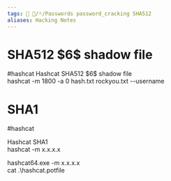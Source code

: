 ```yaml
---
tags: 🔻 🔻/🃏/Passwords password_cracking SHA512
aliases: Hacking Notes
---
```

# SHA512 \$6$ shadow file 
#hashcat 
Hashcat SHA512 \$6$ shadow file  
hashcat -m 1800 -a 0 hash.txt rockyou.txt --username

# **SHA1**
#hashcat 

Hashcat SHA1  
hashcat -m x.x.x.x  
  
  
hashcat64.exe -m x.x.x.x  
cat .\\hashcat.potfile